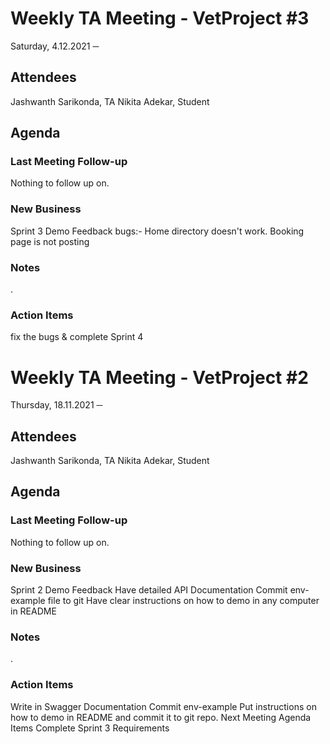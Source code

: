 # Weekly TA Meeting - VetProject #3
Saturday, 4.12.2021
─
## Attendees
Jashwanth Sarikonda, TA 
Nikita Adekar, Student

## Agenda
### Last Meeting Follow-up
Nothing to follow up on. 
### New Business
Sprint 3 Demo Feedback
bugs:- Home directory doesn't work. 
Booking page is not posting
### Notes
.
### Action Items
fix the bugs & complete Sprint 4



# Weekly TA Meeting - VetProject #2
Thursday, 18.11.2021
─
## Attendees
Jashwanth Sarikonda, TA 
Nikita Adekar, Student

## Agenda
### Last Meeting Follow-up
Nothing to follow up on. 
### New Business
Sprint 2 Demo Feedback
 Have detailed API Documentation
Commit env-example file to git
Have clear instructions on how to demo in any computer in README
### Notes
.
### Action Items
Write in Swagger Documentation
Commit env-example 
Put instructions on how to demo in README and commit it to git repo.
Next Meeting Agenda Items
Complete Sprint 3 Requirements

